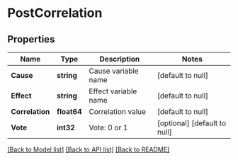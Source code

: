 # PostCorrelation

## Properties
Name | Type | Description | Notes
------------ | ------------- | ------------- | -------------
**Cause** | **string** | Cause variable name | [default to null]
**Effect** | **string** | Effect variable name | [default to null]
**Correlation** | **float64** | Correlation value | [default to null]
**Vote** | **int32** | Vote: 0 or 1 | [optional] [default to null]

[[Back to Model list]](../README.md#documentation-for-models) [[Back to API list]](../README.md#documentation-for-api-endpoints) [[Back to README]](../README.md)


